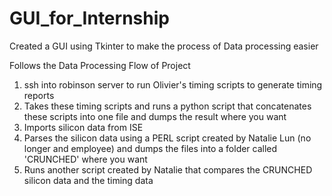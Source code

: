# GUI_for_Internship
Created a GUI using Tkinter to make the process of Data processing easier

Follows the Data Processing Flow of Project

1) ssh into robinson server to run Olivier's timing scripts to generate timing reports
2) Takes these timing scripts and runs a python script that concatenates these scripts into one file and dumps the result where you want
3) Imports silicon data from ISE
4) Parses the silicon data using a PERL script created by Natalie Lun (no longer and employee) and dumps the files into a folder called 'CRUNCHED' where you want
5) Runs another script created by Natalie that compares the CRUNCHED silicon data and the timing data
